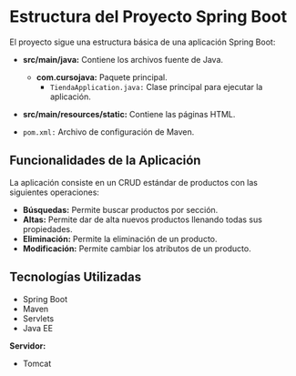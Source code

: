 # Estructura del Proyecto Spring Boot

El proyecto sigue una estructura básica de una aplicación Spring Boot:

- **src/main/java:** Contiene los archivos fuente de Java.
  - **com.cursojava:** Paquete principal.
    - `TiendaApplication.java:` Clase principal para ejecutar la aplicación.

- **src/main/resources/static:** Contiene las páginas HTML.
- `pom.xml:` Archivo de configuración de Maven.

## Funcionalidades de la Aplicación

La aplicación consiste en un CRUD estándar de productos con las siguientes operaciones:

- **Búsquedas:** Permite buscar productos por sección.
- **Altas:** Permite dar de alta nuevos productos llenando todas sus propiedades.
- **Eliminación:** Permite la eliminación de un producto.
- **Modificación:** Permite cambiar los atributos de un producto.

## Tecnologías Utilizadas

- Spring Boot
- Maven
- Servlets
- Java EE

**Servidor:**
- Tomcat
